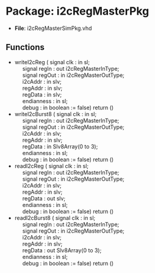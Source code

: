 # Package: i2cRegMasterPkg

- **File**: i2cRegMasterSimPkg.vhd
## Functions
- writeI2cReg <font id="function_arguments">( signal clk    : in  sl;<br><span style="padding-left:20px"> signal regIn  : out i2cRegMasterInType;<br><span style="padding-left:20px"> signal regOut : in  i2cRegMasterOutType;<br><span style="padding-left:20px"> i2cAddr       : in  slv;<br><span style="padding-left:20px"> regAddr       : in  slv;<br><span style="padding-left:20px"> regData       : in  slv;<br><span style="padding-left:20px"> endianness    : in  sl;<br><span style="padding-left:20px"> debug         : in  boolean := false) </font> <font id="function_return">return ()</font>
- writeI2cBurst8 <font id="function_arguments">( signal clk    : in  sl;<br><span style="padding-left:20px"> signal regIn  : out i2cRegMasterInType;<br><span style="padding-left:20px"> signal regOut : in  i2cRegMasterOutType;<br><span style="padding-left:20px"> i2cAddr       : in  slv;<br><span style="padding-left:20px"> regAddr       : in  slv;<br><span style="padding-left:20px"> regData       : in  Slv8Array(0 to 3);<br><span style="padding-left:20px"> endianness    : in  sl;<br><span style="padding-left:20px"> debug         : in  boolean := false) </font> <font id="function_return">return ()</font>
- readI2cReg <font id="function_arguments">( signal clk    : in  sl;<br><span style="padding-left:20px"> signal regIn  : out i2cRegMasterInType;<br><span style="padding-left:20px"> signal regOut : in  i2cRegMasterOutType;<br><span style="padding-left:20px"> i2cAddr       : in  slv;<br><span style="padding-left:20px"> regAddr       : in  slv;<br><span style="padding-left:20px"> regData       : out slv;<br><span style="padding-left:20px"> endianness    : in  sl;<br><span style="padding-left:20px"> debug         : in  boolean := false) </font> <font id="function_return">return ()</font>
- readI2cBurst8 <font id="function_arguments">( signal clk    : in  sl;<br><span style="padding-left:20px"> signal regIn  : out i2cRegMasterInType;<br><span style="padding-left:20px"> signal regOut : in  i2cRegMasterOutType;<br><span style="padding-left:20px"> i2cAddr       : in  slv;<br><span style="padding-left:20px"> regAddr       : in  slv;<br><span style="padding-left:20px"> regData       : out Slv8Array(0 to 3);<br><span style="padding-left:20px"> endianness    : in  sl;<br><span style="padding-left:20px"> debug         : in  boolean := false) </font> <font id="function_return">return ()</font>
